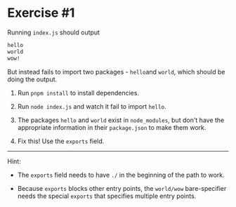 # Exercise #1

Running `index.js` should output

```txt
hello
world
wow!
```

But instead fails to import two packages - `hello`and `world`, which should be doing the output.

1. Run `pnpm install` to install dependencies.

1. Run `node index.js` and watch it fail to import `hello`.

1. The packages `hello` and `world` exist in `node_modules`, but don't have the appropriate information
   in their `package.json` to make them work.

1. Fix this! Use the `exports` field.

---

Hint:

- The `exports` field needs to have `./` in the beginning of the path to work.

- Because `exports` blocks other entry points, the `world/wow` bare-specifier needs the special `exports` that
  specifies multiple entry points.

